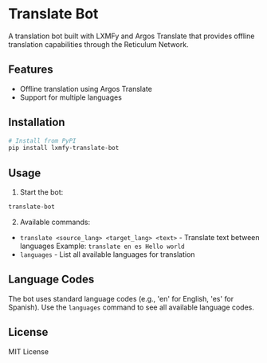 # Translate Bot

A translation bot built with LXMFy and Argos Translate that provides offline translation capabilities through the Reticulum Network.

## Features

- Offline translation using Argos Translate
- Support for multiple languages

## Installation

```bash
# Install from PyPI
pip install lxmfy-translate-bot
```

## Usage

1. Start the bot:
```bash
translate-bot
```

2. Available commands:
- `translate <source_lang> <target_lang> <text>` - Translate text between languages
  Example: `translate en es Hello world`
- `languages` - List all available languages for translation

## Language Codes

The bot uses standard language codes (e.g., 'en' for English, 'es' for Spanish). Use the `languages` command to see all available language codes.

## License

MIT License